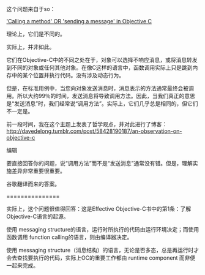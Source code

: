 这个问题来自于so：


['Calling a method' OR 'sending a message' in Objective C](https://stackoverflow.com/questions/2852381/calling-a-method-or-sending-a-message-in-objective-c)


理论上，它们是不同的。

实际上，并非如此。

它们在Objective-C中的不同之处在于，对象可以选择不响应消息，或将消息转发到不同的对象或任何其他对象。在像C这样的语言中，函数调用实际上只是跳到内存中的某个位置并执行代码。没有涉及动态行为。

但是，在标准用例中，当您向对象发送消息时，消息表示的方法通常最终会被调用。所以大约99％的时间，发送消息将导致调用方法。因此，当我们真正的意思是“发送消息”时，我们经常说“调用方法”。实际上，它们几乎总是相同的，但它们不一定是。

前一段时间，我在这个主题上发表了哲学观点，并对此进行了博客：http://davedelong.tumblr.com/post/58428190187/an-observation-on-objective-c

编辑

要直接回答你的问题，说“调用方法”而不是“发送消息”通常没有错。但是，理解实施差异非常重要很重要。

谷歌翻译而来的答案。


===============

实际上，这个问题很值得回答：这是Effective Objective-C书中的第1条：了解Objective-C语言的起源。

使用 messaging structure的语言，运行时所执行的代码由运行环境决定；而使用函数调用 function calling的语言，则由编译器决定。

使用 messaging structure（消息结构）的语言，无论是否多态，总是再运行时才会去查找要执行的代码，实际上OC的重要工作都由 runtime component 而非便一起来完成。
